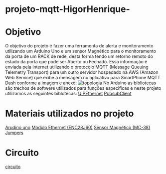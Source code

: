 # projeto-mqtt-HigorHenrique-


# Objetivo
O objetivo do projeto é fazer uma ferramenta de alerta e monitoramento utilizando um Arduino Uno e um sensor Magnético para o monitoramento da porta de um RACK de rede, desta forma tendo um retorno remoto do estado da porta que pode ser Aberto ou Fechado. Essa informação é enviada pela internet utilizando o protocolo MQTT (Message Queuing Telemetry Transport) para um outro servidor hospedado na AWS (Amazon Web Service) que exibe a mensagem no aplicativo para SmartPhone MQTT Dash conforme a imagem e anexo:
![topologia](https://user-images.githubusercontent.com/73251227/106644250-9fafc480-6569-11eb-81d9-82ff9a5cc126.PNG)
No Arduino as bibliotecas são trechos de softwere utilizados para funções especificas e neste projeto utilizamos as seguintes biblotecas:
[UIPEthernet](https://github.com/UIPEthernet/UIPEthernet)
[PubsubClient](https://github.com/knolleary/pubsubclient)
# Materiais utilizados no projeto
[Arudino uno](https://www.arduino.cc/)
[Módulo Ethernet (ENC28J60)](https://www.arduino.cc/search?q=M%C3%B3dulo%20Ethernet%20%28ENC28J60%29)
[Sensor Magnético (MC-38)](https://blogmasterwalkershop.com.br/arduino/como-usar-com-arduino-sensor-magnetico-com-fio-para-alarme-mc-38/)
[Jumpers](https://www.arduino.cc/search?q=jumpers&tab=store)
# Circuito
[circuito](https://user-images.githubusercontent.com/73251227/106649666-ab52b980-6570-11eb-98f2-cba4f8a6c201.PNG)
